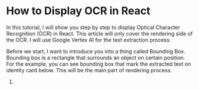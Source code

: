 # How to Display OCR in React

In this tutorial, I will show you step by step to display Optical Character Recognition (OCR) in React. This article will only cover the rendering side of the OCR. I will use Google Vertex AI for the text extraction process.

Before we start, I want to introduce you into a thing called Bounding Box. Bounding box is a rectangle that surrounds an object on certain position. For the example, you can see bounding box that mark the extracted text on identity card below. This will be the main part of rendering process.

1. 